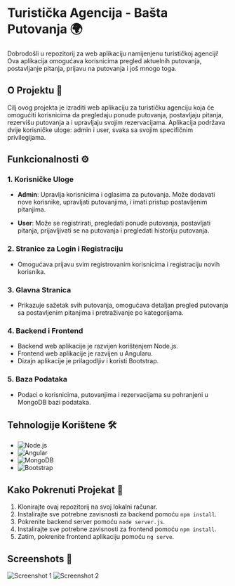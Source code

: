 # Turistička Agencija - Bašta Putovanja 🌍

Dobrodošli u repozitorij za web aplikaciju namijenjenu turističkoj agenciji! Ova aplikacija omogućava korisnicima pregled aktuelnih putovanja, postavljanje pitanja, prijavu na putovanja i još mnogo toga.

## O Projektu 🚀

Cilj ovog projekta je izraditi web aplikaciju za turističku agenciju koja će omogućiti korisnicima da pregledaju ponude putovanja, postavljaju pitanja, rezervišu putovanja a i upravljaju svojim rezervacijama. Aplikacija podržava dvije korisničke uloge: admin i user, svaka sa svojim specifičnim privilegijama.

## Funkcionalnosti ⚙️

### 1. Korisničke Uloge

- **Admin**: Upravlja korisnicima i oglasima za putovanja. Može dodavati nove korisnike, upravljati putovanjima, i imati pristup postavljenim pitanjima.

- **User**: Može se registrirati, pregledati ponude putovanja, postavljati pitanja, prijavljivati se na putovanja i pregledati historiju putovanja.

### 2. Stranice za Login i Registraciju

- Omogućava prijavu svim registrovanim korisnicima i registraciju novih korisnika.

### 3. Glavna Stranica

- Prikazuje sažetak svih putovanja, omogućava detaljan pregled putovanja sa postavljenim pitanjima i pretraživanje po kategorijama.

### 4. Backend i Frontend

- Backend web aplikacije je razvijen korištenjem Node.js.
- Frontend web aplikacije je razvijen u Angularu.
- Dizajn aplikacije je prilagodljiv i koristi Bootstrap.

### 5. Baza Podataka

- Podaci o korisnicima, putovanjima i rezervacijama su pohranjeni u MongoDB bazi podataka.

## Tehnologije Korištene 🛠️

- ![Node.js](https://img.shields.io/badge/-Node.js-339933?logo=node.js&logoColor=white)
- ![Angular](https://img.shields.io/badge/-Angular-DD0031?logo=angular&logoColor=white)
- ![MongoDB](https://img.shields.io/badge/-MongoDB-47A248?logo=mongodb&logoColor=white)
- ![Bootstrap](https://img.shields.io/badge/-Bootstrap-563D7C?logo=bootstrap&logoColor=white) 

## Kako Pokrenuti Projekat 🚀

1. Klonirajte ovaj repozitorij na svoj lokalni računar.
2. Instalirajte sve potrebne zavisnosti za backend pomoću `npm install`.
3. Pokrenite backend server pomoću `node server.js`.
4. Instalirajte sve potrebne zavisnosti za frontend pomoću `npm install`.
5. Zatim, pokrenite frontend aplikaciju pomoću `ng serve`.

## Screenshots 📸

![Screenshot 1](screenshot1.png)
![Screenshot 2](screenshot2.png)

